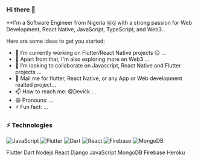 ### Hi there 👋


**I'm a Software Engineer from Nigeria 🇳🇬 with a strong passion for Web Development, React Native, JavaScript, TypeScript, and Web3..

Here are some ideas to get you started:

- 🔭 I’m currently working on Flutter/React Native projects 😉 ...
- 🌱 Apart from that, I'm also exploring more on Web3 ...
- 👯 I’m looking to collaborate on Javascript, React Native and Flutter projects ...
- 💬 Mail me for flutter, React Native, or any App or Web development realted project...
- 📫 How to reach me: @Devick ...
- 😄 Pronouns: ...
- ⚡ Fun fact: ...

### ⚡ Technologies
<img src="https://camo.githubusercontent.com/cf1a0ef083a2372d7f66b4691d5d25bfd8c098f42871e8da90edb1f32ed187c4/68747470733a2f2f696d672e736869656c64732e696f2f62616467652f2d4a6176615363726970742d626c61636b3f7374796c653d666c61742d737175617265266c6f676f3d6a617661736372697074" alt="JavaScript" data-canonical-src="https://img.shields.io/badge/-JavaScript-black?style=flat-square&amp;logo=javascript" style="max-width: 100%;"> <img src="https://camo.githubusercontent.com/5ab7350f862f02c8f081b34d1ac1a02275ee7a793dc65f6c04ee56208dfb1656/68747470733a2f2f696d672e736869656c64732e696f2f62616467652f2d466c75747465722d7465616c3f7374796c653d666c61742d737175617265266c6f676f3d466c7574746572" alt="Flutter" data-canonical-src="https://img.shields.io/badge/-Flutter-teal?style=flat-square&amp;logo=Flutter" style="max-width: 100%;"> <img src="https://camo.githubusercontent.com/b89bd9bf7b9de39f995f868b7e0f300998bd4cebcd9f49cb2bc6ad7ba5b11eed/68747470733a2f2f696d672e736869656c64732e696f2f62616467652f2d446172742d4533344632363f7374796c653d666c61742d737175617265266c6f676f3d44617274" alt="Dart" data-canonical-src="https://img.shields.io/badge/-Dart-E34F26?style=flat-square&amp;logo=Dart" style="max-width: 100%;"> <img src="https://camo.githubusercontent.com/137a7a0f28f9e326bcc81a5a0bd853c86435143774c15642d827a5788e778667/68747470733a2f2f696d672e736869656c64732e696f2f62616467652f2d52656163742d626c61636b3f7374796c653d666c61742d737175617265266c6f676f3d7265616374" alt="React" data-canonical-src="https://img.shields.io/badge/-React-black?style=flat-square&amp;logo=react" style="max-width: 100%;"> <img src="https://camo.githubusercontent.com/71a67f63739b88d0894c25803e178c24fa256de2d4a54bea24f5387917d6b9bf/68747470733a2f2f696d672e736869656c64732e696f2f62616467652f2d46697265426173652d3030353537313f7374796c653d666c61742d737175617265266c6f676f3d6669726562617365" alt="Firebase" data-canonical-src="https://img.shields.io/badge/-FireBase-005571?style=flat-square&amp;logo=firebase" style="max-width: 100%;"> <img src="https://camo.githubusercontent.com/392fa71fd2737088b6d21ba33f3d2fb6e1ac7c61142cdbe56c1d688ecf781ab8/68747470733a2f2f696d672e736869656c64732e696f2f62616467652f2d4d6f6e676f44422d626c61636b3f7374796c653d666c61742d737175617265266c6f676f3d6d6f6e676f6462" alt="MongoDB" data-canonical-src="https://img.shields.io/badge/-MongoDB-black?style=flat-square&amp;logo=mongodb" style="max-width: 100%;">

Flutter Dart Nodejs React Django JavaScript MongoDB Firebase Heroku

